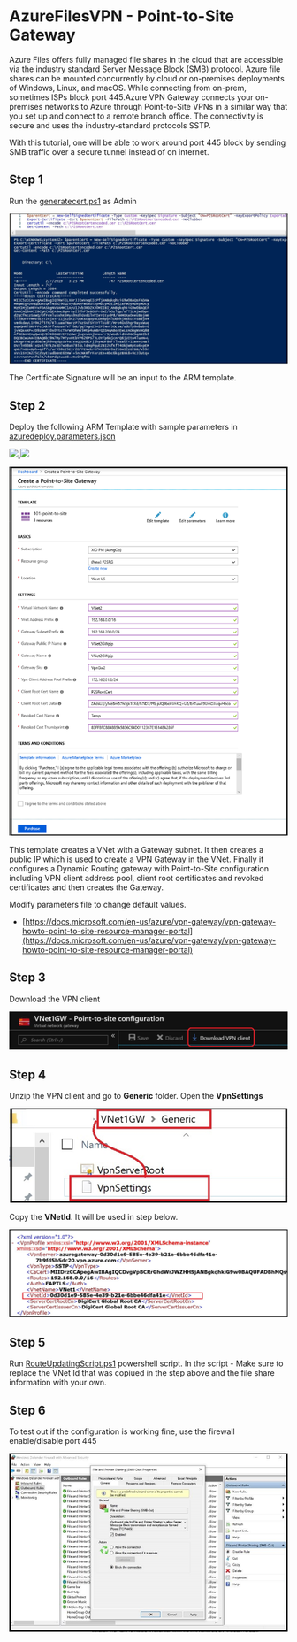 
# AzureFilesVPN - Point-to-Site Gateway
Azure Files offers fully managed file shares in the cloud that are accessible via the industry standard Server Message Block (SMB) protocol. Azure file shares can be mounted concurrently by cloud or on-premises deployments of Windows, Linux, and macOS.  While connecting from on-prem, sometimes ISPs block port 445.Azure VPN Gateway connects your on-premises networks to Azure through Point-to-Site VPNs in a similar way that you set up and connect to a remote branch office. The connectivity is secure and uses the industry-standard protocols SSTP.

With this tutorial, one will be able to work around port 445 block by sending SMB traffic over a secure tunnel instead of on internet.


## Step 1

Run the [generatecert.ps1](/generatecert.ps1) as Admin

![how to generate certs](/images/generatecertpowershell.JPG)

The Certificate Signature will be an input to the ARM template.

## Step 2 

Deploy the following ARM Template with sample parameters in [azuredeploy.parameters.json](azuredeploy.parameters.json)

<a href="https://portal.azure.com/#create/Microsoft.Template/uri/https%3A%2F%2Fraw.githubusercontent.com%2FRenaShahMSFT%2FAzureFilesVPN%2Fmaster%2Fazuredeploy.json" target="_blank">
    <img src="http://azuredeploy.net/deploybutton.png"/>
</a>
<a href="http://armviz.io/#/?load=https%3A%2F%2Fraw.githubusercontent.com%2FRenaShahMSFT%2FAzureFilesVPN%2Fmaster%2Fazuredeploy.json" target="_blank">
    <img src="http://armviz.io/visualizebutton.png"/>
</a>

![deploy ARM Template](/images/ARMTemplateSample.png)

This template creates a VNet with a Gateway subnet. It then creates a public IP which is used to create a VPN Gateway in the VNet. Finally it configures a Dynamic Routing gateway with Point-to-Site configuration including VPN client address pool, client root certificates and revoked certificates and then creates the Gateway.

Modify parameters file to change default values.

* [https://docs.microsoft.com/en-us/azure/vpn-gateway/vpn-gateway-howto-point-to-site-resource-manager-portal](https://docs.microsoft.com/en-us/azure/vpn-gateway/vpn-gateway-howto-point-to-site-resource-manager-portal)

## Step 3

Download the VPN client

![download VPN client](/images/downloadvpnclient.jpg)

## Step 4

Unzip the VPN client and go to **Generic** folder. Open the **VpnSettings**

![VPNSetting](/images/GenericVpnSettings.jpg)

Copy the **VNetId**. It will be used in step below.

![VPNSetting](/images/howtocopyvnetid.JPG)

## Step 5

Run [RouteUpdatingScript.ps1](RouteUpdatingScript.ps1) powershell script.  In the script - Make sure to replace the VNet Id that was copiued in the step above and the file share information with your own.

## Step 6

To test out if the configuration is working fine, use the firewall enable/disable port 445

![How to enable/disable firewall for port 445 testing](/images/FirewallSettingsEnableDisable.jpg)